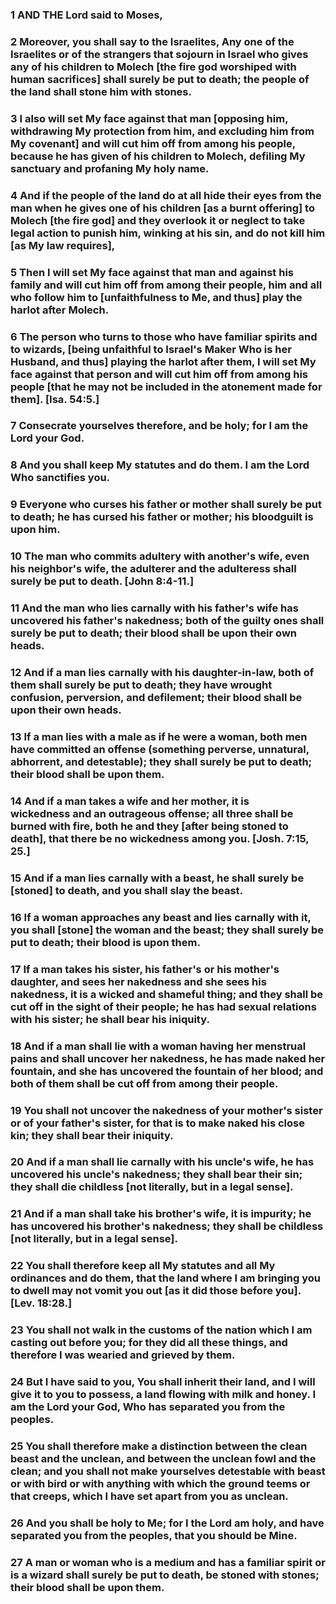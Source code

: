 ### 1 AND THE Lord said to Moses,

### 2 Moreover, you shall say to the Israelites, Any one of the Israelites or of the strangers that sojourn in Israel who gives any of his children to Molech [the fire god worshiped with human sacrifices] shall surely be put to death; the people of the land shall stone him with stones.

### 3 I also will set My face against that man [opposing him, withdrawing My protection from him, and excluding him from My covenant] and will cut him off from among his people, because he has given of his children to Molech, defiling My sanctuary and profaning My holy name.

### 4 And if the people of the land do at all hide their eyes from the man when he gives one of his children [as a burnt offering] to Molech [the fire god] and they overlook it or neglect to take legal action to punish him, winking at his sin, and do not kill him [as My law requires],

### 5 Then I will set My face against that man and against his family and will cut him off from among their people, him and all who follow him to [unfaithfulness to Me, and thus] play the harlot after Molech.

### 6 The person who turns to those who have familiar spirits and to wizards, [being unfaithful to Israel's Maker Who is her Husband, and thus] playing the harlot after them, I will set My face against that person and will cut him off from among his people [that he may not be included in the atonement made for them]. [Isa. 54:5.]

### 7 Consecrate yourselves therefore, and be holy; for I am the Lord your God.

### 8 And you shall keep My statutes and do them. I am the Lord Who sanctifies you.

### 9 Everyone who curses his father or mother shall surely be put to death; he has cursed his father or mother; his bloodguilt is upon him.

### 10 The man who commits adultery with another's wife, even his neighbor's wife, the adulterer and the adulteress shall surely be put to death. [John 8:4-11.]

### 11 And the man who lies carnally with his father's wife has uncovered his father's nakedness; both of the guilty ones shall surely be put to death; their blood shall be upon their own heads.

### 12 And if a man lies carnally with his daughter-in-law, both of them shall surely be put to death; they have wrought confusion, perversion, and defilement; their blood shall be upon their own heads.

### 13 If a man lies with a male as if he were a woman, both men have committed an offense (something perverse, unnatural, abhorrent, and detestable); they shall surely be put to death; their blood shall be upon them.

### 14 And if a man takes a wife and her mother, it is wickedness and an outrageous offense; all three shall be burned with fire, both he and they [after being stoned to death], that there be no wickedness among you. [Josh. 7:15, 25.]

### 15 And if a man lies carnally with a beast, he shall surely be [stoned] to death, and you shall slay the beast.

### 16 If a woman approaches any beast and lies carnally with it, you shall [stone] the woman and the beast; they shall surely be put to death; their blood is upon them.

### 17 If a man takes his sister, his father's or his mother's daughter, and sees her nakedness and she sees his nakedness, it is a wicked and shameful thing; and they shall be cut off in the sight of their people; he has had sexual relations with his sister; he shall bear his iniquity.

### 18 And if a man shall lie with a woman having her menstrual pains and shall uncover her nakedness, he has made naked her fountain, and she has uncovered the fountain of her blood; and both of them shall be cut off from among their people.

### 19 You shall not uncover the nakedness of your mother's sister or of your father's sister, for that is to make naked his close kin; they shall bear their iniquity.

### 20 And if a man shall lie carnally with his uncle's wife, he has uncovered his uncle's nakedness; they shall bear their sin; they shall die childless [not literally, but in a legal sense].

### 21 And if a man shall take his brother's wife, it is impurity; he has uncovered his brother's nakedness; they shall be childless [not literally, but in a legal sense].

### 22 You shall therefore keep all My statutes and all My ordinances and do them, that the land where I am bringing you to dwell may not vomit you out [as it did those before you]. [Lev. 18:28.]

### 23 You shall not walk in the customs of the nation which I am casting out before you; for they did all these things, and therefore I was wearied and grieved by them.

### 24 But I have said to you, You shall inherit their land, and I will give it to you to possess, a land flowing with milk and honey. I am the Lord your God, Who has separated you from the peoples.

### 25 You shall therefore make a distinction between the clean beast and the unclean, and between the unclean fowl and the clean; and you shall not make yourselves detestable with beast or with bird or with anything with which the ground teems or that creeps, which I have set apart from you as unclean.

### 26 And you shall be holy to Me; for I the Lord am holy, and have separated you from the peoples, that you should be Mine.

### 27 A man or woman who is a medium and has a familiar spirit or is a wizard shall surely be put to death, be stoned with stones; their blood shall be upon them.